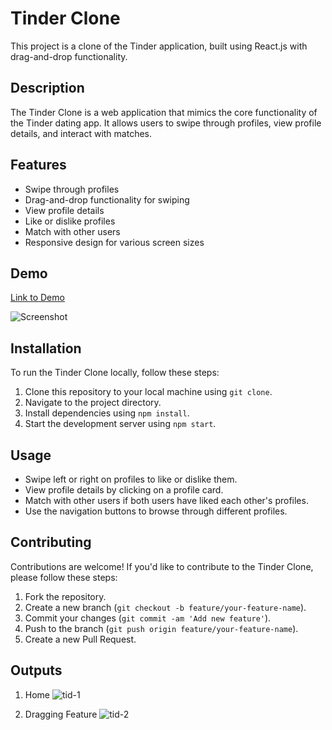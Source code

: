 # Tinder Clone

This project is a clone of the Tinder application, built using React.js with drag-and-drop functionality.


## Description

The Tinder Clone is a web application that mimics the core functionality of the Tinder dating app. It allows users to swipe through profiles, view profile details, and interact with matches.

## Features

- Swipe through profiles
- Drag-and-drop functionality for swiping
- View profile details
- Like or dislike profiles
- Match with other users
- Responsive design for various screen sizes

## Demo

[Link to Demo](#) <!-- Replace with the actual demo link -->

![Screenshot](screenshot.png) <!-- Include a screenshot of your application -->

## Installation

To run the Tinder Clone locally, follow these steps:

1. Clone this repository to your local machine using `git clone`.
2. Navigate to the project directory.
3. Install dependencies using `npm install`.
4. Start the development server using `npm start`.

## Usage

- Swipe left or right on profiles to like or dislike them.
- View profile details by clicking on a profile card.
- Match with other users if both users have liked each other's profiles.
- Use the navigation buttons to browse through different profiles.

## Contributing

Contributions are welcome! If you'd like to contribute to the Tinder Clone, please follow these steps:

1. Fork the repository.
2. Create a new branch (`git checkout -b feature/your-feature-name`).
3. Commit your changes (`git commit -am 'Add new feature'`).
4. Push to the branch (`git push origin feature/your-feature-name`).
5. Create a new Pull Request.

## Outputs
1. Home
![tid-1](https://github.com/ManishGupta03/Tinder-Clone/assets/117648576/b38eaea6-5957-400b-b5d6-9a929fb70dce)

2. Dragging Feature
   ![tid-2](https://github.com/ManishGupta03/Tinder-Clone/assets/117648576/29779ddd-cb77-4cc1-b557-b595723a462d)




